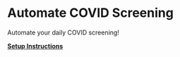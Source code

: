 # Automate COVID Screening
Automate your daily COVID screening!

**[Setup Instructions](https://www.param.me/automate-covid-screening/)**
